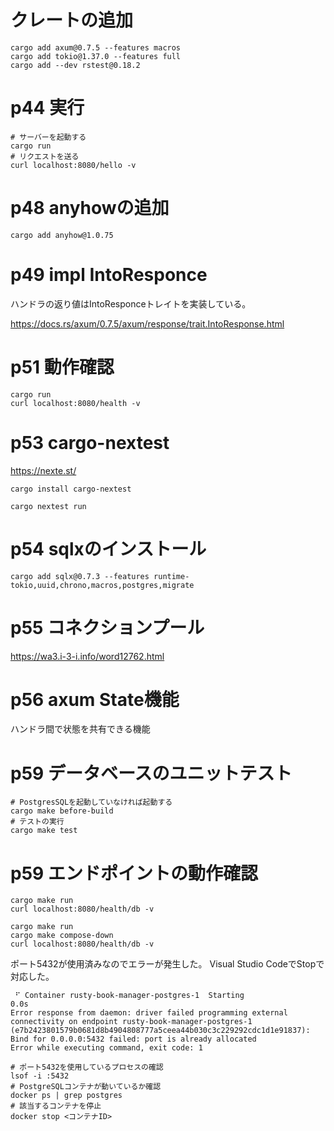 # クレートの追加

```shell
cargo add axum@0.7.5 --features macros
cargo add tokio@1.37.0 --features full
cargo add --dev rstest@0.18.2
```

# p44 実行

```shell
# サーバーを起動する
cargo run
# リクエストを送る
curl localhost:8080/hello -v
```

# p48 anyhowの追加

```shell
cargo add anyhow@1.0.75
```

# p49 impl IntoResponce

ハンドラの返り値はIntoResponceトレイトを実装している。

https://docs.rs/axum/0.7.5/axum/response/trait.IntoResponse.html




# p51 動作確認

``` shell
cargo run
curl localhost:8080/health -v
```

# p53 cargo-nextest

https://nexte.st/

``` shell
cargo install cargo-nextest
```

``` shell
cargo nextest run
```

# p54 sqlxのインストール

``` shell
cargo add sqlx@0.7.3 --features runtime-tokio,uuid,chrono,macros,postgres,migrate
```

# p55 コネクションプール

https://wa3.i-3-i.info/word12762.html

# p56 axum State機能

ハンドラ間で状態を共有できる機能

# p59 データベースのユニットテスト

``` shell
# PostgresSQLを起動していなければ起動する
cargo make before-build
# テストの実行
cargo make test
```

# p59 エンドポイントの動作確認

``` shell
cargo make run
curl localhost:8080/health/db -v
```

``` shell
cargo make run
cargo make compose-down
curl localhost:8080/health/db -v
```


ポート5432が使用済みなのでエラーが発生した。
Visual Studio CodeでStopで対応した。

```
 ⠋ Container rusty-book-manager-postgres-1  Starting                                                                           0.0s 
Error response from daemon: driver failed programming external connectivity on endpoint rusty-book-manager-postgres-1 (e7b2423801579b0681d8b4904808777a5ceea44b030c3c229292cdc1d1e91837): Bind for 0.0.0.0:5432 failed: port is already allocated
Error while executing command, exit code: 1
```

```shell
# ポート5432を使用しているプロセスの確認
lsof -i :5432
# PostgreSQLコンテナが動いているか確認
docker ps | grep postgres  
# 該当するコンテナを停止
docker stop <コンテナID>   
```